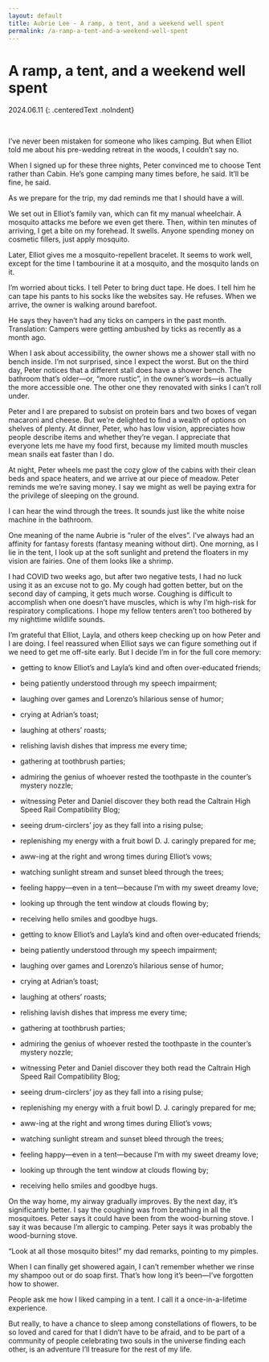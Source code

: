 ```yaml
---
layout: default
title: Aubrie Lee - A ramp, a tent, and a weekend well spent
permalink: /a-ramp-a-tent-and-a-weekend-well-spent
---
```

# A ramp, a tent, and a weekend well spent

2024.06.11
{: .centeredText .noIndent}

<br>

I’ve never been mistaken for someone who likes camping. But when Elliot told me about his pre-wedding retreat in the woods, I couldn’t say no.

When I signed up for these three nights, Peter convinced me to choose Tent rather than Cabin. He’s gone camping many times before, he said. It’ll be fine, he said.

As we prepare for the trip, my dad reminds me that I should have a will.

We set out in Elliot’s family van, which can fit my manual wheelchair. A mosquito attacks me before we even get there. Then, within ten minutes of arriving, I get a bite on my forehead. It swells. Anyone spending money on cosmetic fillers, just apply mosquito.

Later, Elliot gives me a mosquito-repellent bracelet. It seems to work well, except for the time I tambourine it at a mosquito, and the mosquito lands on it.

I’m worried about ticks. I tell Peter to bring duct tape. He does. I tell him he can tape his pants to his socks like the websites say. He refuses. When we arrive, the owner is walking around barefoot.

He says they haven’t had any ticks on campers in the past month. Translation: Campers were getting ambushed by ticks as recently as a month ago.

When I ask about accessibility, the owner shows me a shower stall with no bench inside. I’m not surprised, since I expect the worst. But on the third day, Peter notices that a different stall does have a shower bench. The bathroom that’s older—or, “more rustic”, in the owner’s words—is actually the more accessible one. The other one they renovated with sinks I can’t roll under.

Peter and I are prepared to subsist on protein bars and two boxes of vegan macaroni and cheese. But we’re delighted to find a wealth of options on shelves of plenty. At dinner, Peter, who has low vision, appreciates how people describe items and whether they’re vegan. I appreciate that everyone lets me have my food first, because my limited mouth muscles mean snails eat faster than I do.

At night, Peter wheels me past the cozy glow of the cabins with their clean beds and space heaters, and we arrive at our piece of meadow. Peter reminds me we’re saving money. I say we might as well be paying extra for the privilege of sleeping on the ground.

I can hear the wind through the trees. It sounds just like the white noise machine in the bathroom.

One meaning of the name Aubrie is “ruler of the elves”. I’ve always had an affinity for fantasy forests (fantasy meaning without dirt). One morning, as I lie in the tent, I look up at the soft sunlight and pretend the floaters in my vision are fairies. One of them looks like a shrimp.

I had COVID two weeks ago, but after two negative tests, I had no luck using it as an excuse not to go. My cough had gotten better, but on the second day of camping, it gets much worse. Coughing is difficult to accomplish when one doesn’t have muscles, which is why I’m high-risk for respiratory complications. I hope my fellow tenters aren’t too bothered by my nighttime wildlife sounds.

I’m grateful that Elliot, Layla, and others keep checking up on how Peter and I are doing. I feel reassured when Elliot says we can figure something out if we need to get me off-site early. But I decide I’m in for the full core memory:

* getting to know Elliot’s and Layla’s kind and often over-educated friends;

* being patiently understood through my speech impairment;

* laughing over games and Lorenzo’s hilarious sense of humor;

* crying at Adrian’s toast;

* laughing at others’ roasts;

* relishing lavish dishes that impress me every time;

* gathering at toothbrush parties;

* admiring the genius of whoever rested the toothpaste in the counter’s mystery nozzle;

* witnessing Peter and Daniel discover they both read the Caltrain High Speed Rail Compatibility Blog;

* seeing drum-circlers’ joy as they fall into a rising pulse;

* replenishing my energy with a fruit bowl D. J. caringly prepared for me;

* aww-ing at the right and wrong times during Elliot’s vows;

* watching sunlight stream and sunset bleed through the trees;

* feeling happy—even in a tent—because I’m with my sweet dreamy love;

* looking up through the tent window at clouds flowing by;

* receiving hello smiles and goodbye hugs.

* getting to know Elliot’s and Layla’s kind and often over-educated friends;
* being patiently understood through my speech impairment;
* laughing over games and Lorenzo’s hilarious sense of humor;
* crying at Adrian’s toast;
* laughing at others’ roasts;
* relishing lavish dishes that impress me every time;
* gathering at toothbrush parties;
* admiring the genius of whoever rested the toothpaste in the counter’s mystery nozzle;
* witnessing Peter and Daniel discover they both read the Caltrain High Speed Rail Compatibility Blog;
* seeing drum-circlers’ joy as they fall into a rising pulse;
* replenishing my energy with a fruit bowl D. J. caringly prepared for me;
* aww-ing at the right and wrong times during Elliot’s vows;
* watching sunlight stream and sunset bleed through the trees;
* feeling happy—even in a tent—because I’m with my sweet dreamy love;
* looking up through the tent window at clouds flowing by;
* receiving hello smiles and goodbye hugs.

On the way home, my airway gradually improves. By the next day, it’s significantly better. I say the coughing was from breathing in all the mosquitoes. Peter says it could have been from the wood-burning stove. I say it was because I’m allergic to camping. Peter says it was probably the wood-burning stove.

“Look at all those mosquito bites!” my dad remarks, pointing to my pimples.

When I can finally get showered again, I can’t remember whether we rinse my shampoo out or do soap first. That’s how long it’s been—I’ve forgotten how to shower.

People ask me how I liked camping in a tent. I call it a once-in-a-lifetime experience.

But really, to have a chance to sleep among constellations of flowers, to be so loved and cared for that I didn’t have to be afraid, and to be part of a community of people celebrating two souls in the universe finding each other, is an adventure I’ll treasure for the rest of my life.
